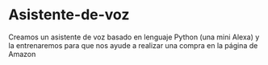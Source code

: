 # Asistente-de-voz
Creamos un asistente de voz basado en lenguaje Python (una mini Alexa) y la entrenaremos para que nos ayude a realizar una compra en la página de Amazon

